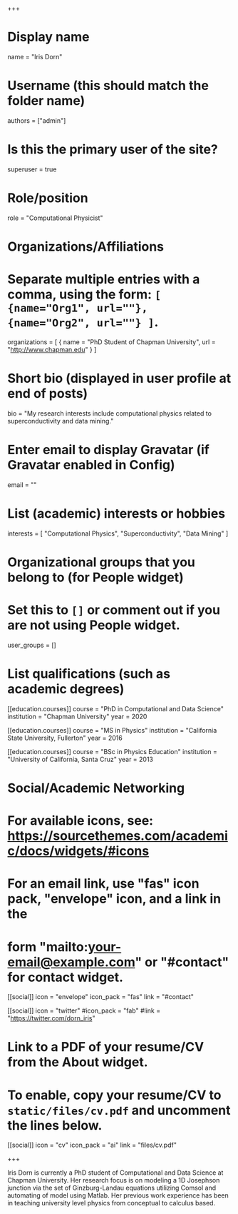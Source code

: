 +++
# Display name
name = "Iris Dorn"

# Username (this should match the folder name)
authors = ["admin"]

# Is this the primary user of the site?
superuser = true

# Role/position
role = "Computational Physicist"

# Organizations/Affiliations
#   Separate multiple entries with a comma, using the form: `[ {name="Org1", url=""}, {name="Org2", url=""} ]`.
organizations = [ { name = "PhD Student of Chapman University", url = "http://www.chapman.edu" } ]

# Short bio (displayed in user profile at end of posts)
bio = "My research interests include computational physics related to superconductivity and data mining."

# Enter email to display Gravatar (if Gravatar enabled in Config)
email = ""

# List (academic) interests or hobbies
interests = [
  "Computational Physics",
  "Superconductivity",
  "Data Mining"
]

# Organizational groups that you belong to (for People widget)
#   Set this to `[]` or comment out if you are not using People widget.
user_groups = []

# List qualifications (such as academic degrees)
[[education.courses]]
  course = "PhD in Computational and Data Science"
  institution = "Chapman University"
  year = 2020

[[education.courses]]
  course = "MS in Physics"
  institution = "California State University, Fullerton"
  year = 2016

[[education.courses]]
  course = "BSc in Physics Education"
  institution = "University of California, Santa Cruz"
  year = 2013

# Social/Academic Networking
# For available icons, see: https://sourcethemes.com/academic/docs/widgets/#icons
#   For an email link, use "fas" icon pack, "envelope" icon, and a link in the
#   form "mailto:your-email@example.com" or "#contact" for contact widget.

[[social]]
  icon = "envelope"
  icon_pack = "fas"
  link = "#contact" 

[[social]]
  icon = "twitter"
  #icon_pack = "fab"
  #link = "https://twitter.com/dorn_iris"



# Link to a PDF of your resume/CV from the About widget.
# To enable, copy your resume/CV to `static/files/cv.pdf` and uncomment the lines below.
 [[social]]
   icon = "cv"
   icon_pack = "ai"
   link = "files/cv.pdf"

+++

Iris Dorn is currently a PhD student of Computational and Data Science at Chapman University. Her research focus is on modeling a 1D Josephson junction via the set of Ginzburg-Landau equations utilizing Comsol and automating of model using Matlab. Her previous work experience has been in teaching university level physics from conceptual to calculus based. 
